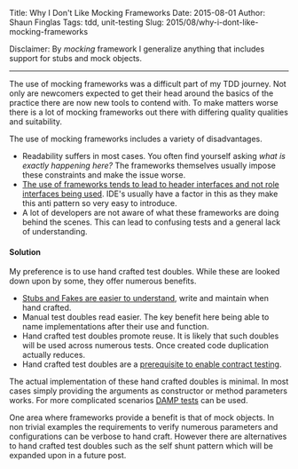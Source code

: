Title: Why I Don't Like Mocking Frameworks
Date: 2015-08-01
Author: Shaun Finglas
Tags: tdd, unit-testing
Slug: 2015/08/why-i-dont-like-mocking-frameworks

Disclaimer: By *mocking* framework I generalize anything that includes
support for stubs and mock objects.

------------------------------------------------------------------------

The use of mocking frameworks was a difficult part of my TDD journey.
Not only are newcomers expected to get their head around the basics of
the practice there are now new tools to contend with. To make matters
worse there is a lot of mocking frameworks out there with differing
quality qualities and suitability.

The use of mocking frameworks includes a variety of disadvantages.

-   Readability suffers in most cases. You often find yourself asking
    *what is exactly happening here?* The frameworks themselves usually
    impose these constraints and make the issue worse.
-   [The use of frameworks tends to lead to header interfaces and not
    role interfaces being
    used](http://blog.ploeh.dk/2010/12/02/Interfacesarenotabstractions/).
    IDE's usually have a factor in this as they make this anti pattern
    so very easy to introduce.
-   A lot of developers are not aware of what these frameworks are doing
    behind the scenes. This can lead to confusing tests and a general
    lack of understanding.

#### Solution

My preference is to use hand crafted test doubles. While these are
looked down upon by some, they offer numerous benefits.

-   [Stubs and Fakes are easier to
    understand](http://stackoverflow.com/a/6674671), write and maintain
    when hand crafted.
-   Manual test doubles read easier. The key benefit here being able to
    name implementations after their use and function.
-   Hand crafted test doubles promote reuse. It is likely that such
    doubles will be used across numerous tests. Once created code
    duplication actually reduces.
-   Hand crafted test doubles are a [prerequisite to enable contract
    testing](http://blog.shaunfinglas.co.uk/2015/07/the-benefits-of-contract-testing.html).

The actual implementation of these hand crafted doubles is minimal. In
most cases simply providing the arguments as constructor or method
parameters works. For more complicated scenarios [DAMP
tests](http://blog.shaunfinglas.co.uk/2015/04/dry-vs-damp-in-tests.html)
can be used.

One area where frameworks provide a benefit is that of mock objects. In
non trivial examples the requirements to verify numerous parameters and
configurations can be verbose to hand craft. However there are
alternatives to hand crafted test doubles such as the self shunt pattern
which will be expanded upon in a future post.